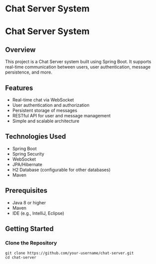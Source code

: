 # Chat Server System

# Chat Server System

## Overview
This project is a Chat Server system built using Spring Boot. It supports real-time communication between users, user authentication, message persistence, and more.

## Features
- Real-time chat via WebSocket
- User authentication and authorization
- Persistent storage of messages
- RESTful API for user and message management
- Simple and scalable architecture

## Technologies Used
- Spring Boot
- Spring Security
- WebSocket
- JPA/Hibernate
- H2 Database (configurable for other databases)
- Maven

## Prerequisites
- Java 8 or higher
- Maven
- IDE (e.g., IntelliJ, Eclipse)

## Getting Started

### Clone the Repository
    git clone https://github.com/your-username/chat-server.git
    cd chat-server
